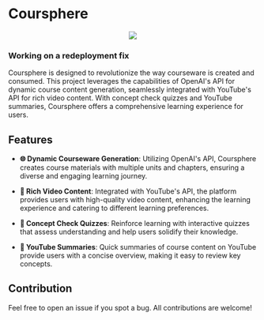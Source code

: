 # Coursphere

<p align="center">
  <img src="https://i.imgur.com/7p7GE3b.png"/>
</p>

### Working on a redeployment fix

Coursphere is designed to revolutionize the way courseware is created and consumed. This project leverages the capabilities of OpenAI's API for dynamic course content generation, seamlessly integrated with YouTube's API for rich video content. With concept check quizzes and YouTube summaries, Coursphere offers a comprehensive learning experience for users.

## Features

- **🌐 Dynamic Courseware Generation**: Utilizing OpenAI's API, Coursphere creates course materials with multiple units and chapters, ensuring a diverse and engaging learning journey.

- **🎥 Rich Video Content**: Integrated with YouTube's API, the platform provides users with high-quality video content, enhancing the learning experience and catering to different learning preferences.

- **🧠 Concept Check Quizzes**: Reinforce learning with interactive quizzes that assess understanding and help users solidify their knowledge.

- **📜 YouTube Summaries**: Quick summaries of course content on YouTube provide users with a concise overview, making it easy to review key concepts.

## Contribution

Feel free to open an issue if you spot a bug. All contributions are welcome!
